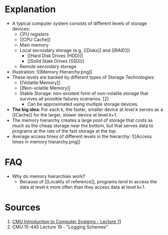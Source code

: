 # Explanation
- A typical computer system consists of different levels of storage devices:
	- CPU registers
	- [[CPU Cache]]
	- Main memory
	- Local secondary storage (e.g, [[Disks]] and [[RAID]])
		- [[Hard Disk Drives (HDD)]]
		- [[Solid State Drives (SSD)]]
	- Remote secondary storage
- Illustration: ![[Memory Hierarchy.png]]
- These levels are backed by different types of Storage Technologies:
	- [[Volatile Memory]] 
	- [[Non-volatile Memory]]
	- Stable Storage: non-existent form of non-volatile storage that survives all possible failures scenarios. [2]
		- Can be approximated using multiple storage devices.
- **The big idea**: For each k, the faster, smaller device at level k serves as a [[Cache]] for the larger, slower device at level k+1.
- The memory hierarchy creates a large pool of storage that costs as much as the cheap storage near the bottom, but that serves data to programs at the rate of the fast storage at the top.
- Average access times of different levels in the hierarchy: ![[Access times in memory hierarchy.png]]

# FAQ
- Why do memory hierarchies work?
	- Because of [[Locality of reference]], programs tend to access the data at level k more often than they access data at level k+1.

# Sources
1. [CMU Introduction to Computer Systems - Lecture 11](https://scs.hosted.panopto.com/Panopto/Pages/Viewer.aspx?id=06dfcd19-1024-49eb-add8-3486a38d1426)
2. CMU 15-445 Lecture 19 - "Logging Schemes"